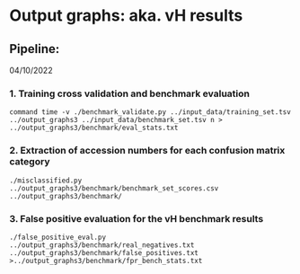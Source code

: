 # Output graphs: aka. vH results



## Pipeline:
04/10/2022

### 1. Training cross validation and benchmark evaluation
```
command time -v ./benchmark_validate.py ../input_data/training_set.tsv ../output_graphs3 ../input_data/benchmark_set.tsv n > ../output_graphs3/benchmark/eval_stats.txt

```

### 2. Extraction of accession numbers for each confusion matrix category
```
./misclassified.py ../output_graphs3/benchmark/benchmark_set_scores.csv ../output_graphs3/benchmark/

```

### 3. False positive evaluation for the vH benchmark results
```
./false_positive_eval.py ../output_graphs3/benchmark/real_negatives.txt ../output_graphs3/benchmark/false_positives.txt >../output_graphs3/benchmark/fpr_bench_stats.txt
```

